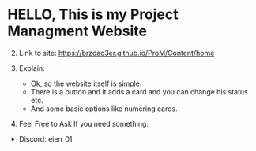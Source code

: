 # HELLO, This is my Project Managment Website

2. Link to site:
   https://brzdac3er.github.io/ProM/Content/home
   
3. Explain:
    - Ok, so the website itself is simple.  
    - There is a button and it adds a card and you can change his status etc.
    - And some basic options like numering cards.

4. Feel Free to Ask If you need something:

- Discord: eien_01
